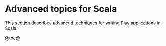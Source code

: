 <!--- Copyright (C) 2009-2016 Lightbend Inc. <https://www.lightbend.com> -->
# Advanced topics for Scala

This section describes advanced techniques for writing Play applications in Scala.

@toc@
